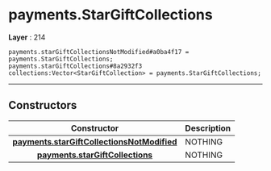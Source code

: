 # payments.StarGiftCollections

**Layer** : 214

```tl
payments.starGiftCollectionsNotModified#a0ba4f17 = payments.StarGiftCollections;
payments.starGiftCollections#8a2932f3 collections:Vector<StarGiftCollection> = payments.StarGiftCollections;
```

---

## Constructors

| Constructor | Description |
| :---: | :--- |
| [**payments.starGiftCollectionsNotModified**](constructor/payments.starGiftCollectionsNotModified) | NOTHING |
| [**payments.starGiftCollections**](constructor/payments.starGiftCollections) | NOTHING |